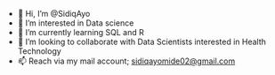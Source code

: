 - 👋 Hi, I’m @SidiqAyo
- 👀 I’m interested in Data science
- 🌱 I’m currently learning SQL and R
- 💞️ I’m looking to collaborate with Data Scientists interested in Health Technology
- 📫 Reach via my mail account; sidiqayomide02@gmail.com

<!---
SidiqAyo/SidiqAyo is a ✨ special ✨ repository because its `README.md` (this file) appears on your GitHub profile.
You can click the Preview link to take a look at your changes.
--->
